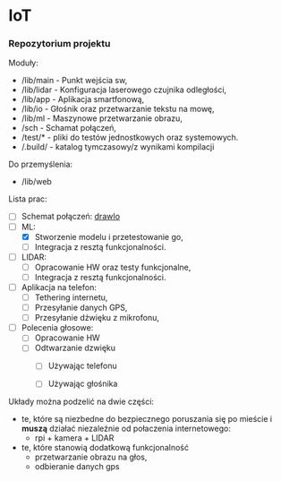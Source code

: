 # IoT
### Repozytorium projektu 

Moduły:
- /lib/main - Punkt wejścia sw,
- /lib/lidar - Konfiguracja laserowego czujnika odległości,
- /lib/app - Aplikacja smartfonową,
- /lib/io - Głośnik oraz przetwarzanie tekstu na mowę,
- /lib/ml -  Maszynowe przetwarzanie obrazu,
- /sch - Schamat połączeń,
- /test/* - pliki do testów jednostkowych oraz systemowych.
- /.build/ - katalog tymczasowy/z wynikami kompilacji

Do przemyślenia:
- /lib/web

Lista prac:
 - [ ] Schemat połączeń: [drawIo](https://tnij.me/6t0rK)
 - [ ] ML:
   - [x] Stworzenie modelu i przetestowanie go,
   - [ ] Integracja z resztą funkcjonalności.
 - [ ] LIDAR:
   - [ ] Opracowanie HW oraz testy funkcjonalne,
   - [ ] Integracja z resztą funkcjonalności.
 - [ ] Aplikacja na telefon:
   - [ ] Tethering internetu,
   - [ ] Przesyłanie danych GPS,
   - [ ] Przesyłanie dźwięku z mikrofonu,
 - [ ] Polecenia głosowe:
   - [ ] Opracowanie HW
   - [ ] Odtwarzanie dzwięku
     - [ ] Używając telefonu
     - [ ] Używając głośnika
   

Układy można podzelić na dwie części:
 - te, które są niezbedne do bezpiecznego poruszania się po mieście i **muszą** działać niezaleźnie od połaczenia internetowego:
   - rpi + kamera + LIDAR
 - te, które stanowią dodatkową funkcjonalność
   - przetwarzanie obrazu na głos,
   - odbieranie danych gps
   
